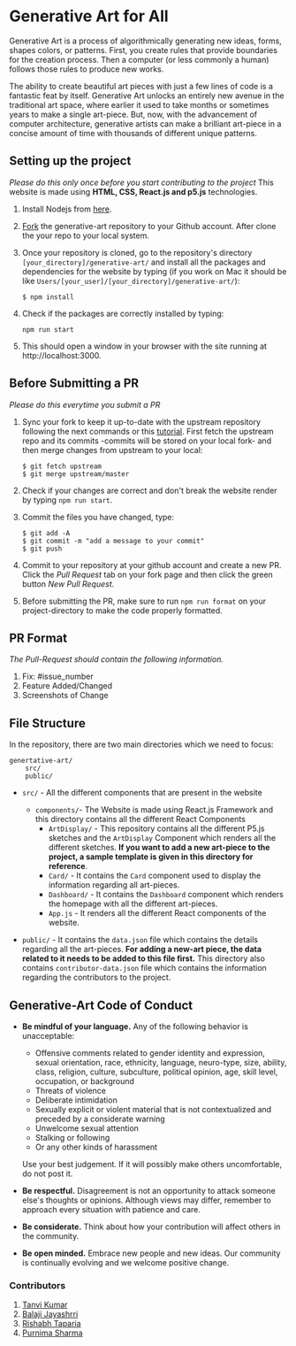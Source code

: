 # Generative Art for All

Generative Art is a process of algorithmically generating new ideas, forms, shapes colors, or patterns. First, you create rules that provide boundaries for the creation process. Then a computer (or less commonly a human) follows those rules to produce new works.

The ability to create beautiful art pieces with just a few lines of code is a fantastic feat by itself. Generative Art unlocks an entirely new avenue in the traditional art space, where earlier it used to take months or sometimes years to make a single art-piece. But, now, with the advancement of computer architecture, generative artists can make a brilliant art-piece in a concise amount of time with thousands of different unique patterns.

## Setting up the project

<em>Please do this only once before you start contributing to the project</em>
This website is made using **HTML, CSS, React.js and p5.js** technologies.

1. Install Nodejs from [here](https://nodejs.org/en/download/).
2. [Fork](https://help.github.com/articles/fork-a-repo/) the generative-art repository to your Github account. After clone the your repo to your local system.
3. Once your repository is cloned, go to the repository's directory `[your_directory]/generative-art/` and install all the packages and dependencies for the website by typing (if you work on Mac it should be like `Users/[your_user]/[your_directory]/generative-art/`):

   ```
   $ npm install
   ```

4. Check if the packages are correctly installed by typing:

   ```
   npm run start
   ```

5. This should open a window in your browser with the site running at http://localhost:3000.

## Before Submitting a PR

<em>Please do this everytime you submit a PR</em>

1. Sync your fork to keep it up-to-date with the upstream repository following the next commands or this [tutorial](https://help.github.com/articles/syncing-a-fork/). First fetch the upstream repo and its commits -commits will be stored on your local fork- and then merge changes from upstream to your local:

   ```
   $ git fetch upstream
   $ git merge upstream/master
   ```

2. Check if your changes are correct and don't break the website render by typing `npm run start`.
3. Commit the files you have changed, type:

   ```
   $ git add -A
   $ git commit -m "add a message to your commit"
   $ git push
   ```

4. Commit to your repository at your github account and create a new PR. Click the _Pull Request_ tab on your fork page and then click the green button _New Pull Request_.
5. Before submitting the PR, make sure to run `npm run format` on your project-directory to make the code properly formatted.

## PR Format

_The Pull-Request should contain the following information._

1. Fix: #issue_number
2. Feature Added/Changed
3. Screenshots of Change

## File Structure

In the repository, there are two main directories which we need to focus:

```
genertative-art/
    src/
    public/
```

- `src/` - All the different components that are present in the website

  - `components/`- The Website is made using React.js Framework and this directory contains all the different React Components
    - `ArtDisplay/` - This repository contains all the different P5.js sketches and the `ArtDisplay` Component which renders all the different sketches. **If you want to add a new art-piece to the project, a sample template is given in this directory for reference**.
    - `Card/` - It contains the `Card` component used to display the information regarding all art-pieces.
    - `Dashboard/` - It contains the `Dashboard` component which renders the homepage with all the different art-pieces.
    - `App.js` - It renders all the different React components of the website.

- `public/` - It contains the `data.json` file which contains the details regarding all the art-pieces. **For adding a new-art piece, the data related to it needs to be added to this file first.** This directory also contains `contributor-data.json` file which contains the information regarding the contributors to the project.

## Generative-Art Code of Conduct

- **Be mindful of your language.** Any of the following behavior is unacceptable:

  - Offensive comments related to gender identity and expression, sexual orientation, race, ethnicity, language, neuro-type, size, ability, class, religion, culture, subculture, political opinion, age, skill level, occupation, or background
  - Threats of violence
  - Deliberate intimidation
  - Sexually explicit or violent material that is not contextualized and preceded by a considerate warning
  - Unwelcome sexual attention
  - Stalking or following
  - Or any other kinds of harassment

  Use your best judgement. If it will possibly make others uncomfortable, do not post it.

- **Be respectful.** Disagreement is not an opportunity to attack someone else's thoughts or opinions. Although views may differ, remember to approach every situation with patience and care.
- **Be considerate.** Think about how your contribution will affect others in the community.
- **Be open minded.** Embrace new people and new ideas. Our community is continually evolving and we welcome positive change.

### Contributors

1. [Tanvi Kumar](https://github.com/TanviKumar)
2. [Balaji Jayashrri](https://github.com/Jayashrri)
3. [Rishabh Taparia](https://github.com/rt1301)
4. [Purnima Sharma](https://github.com/purnima143)
